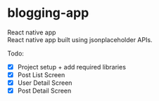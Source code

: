 # blogging-app

React native app\
React native app built using jsonplaceholder APIs.

Todo:

- [x] Project setup + add required libraries
- [x] Post List Screen
- [x] User Detail Screen
- [x] Post Detail Screen
